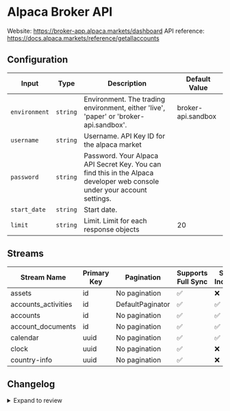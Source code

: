 # Alpaca Broker API
Website: https://broker-app.alpaca.markets/dashboard
API reference: https://docs.alpaca.markets/reference/getallaccounts

## Configuration

| Input | Type | Description | Default Value |
|-------|------|-------------|---------------|
| `environment` | `string` | Environment. The trading environment, either &#39;live&#39;, &#39;paper&#39; or &#39;broker-api.sandbox&#39;. | broker-api.sandbox |
| `username` | `string` | Username. API Key ID for the alpaca market |  |
| `password` | `string` | Password. Your Alpaca API Secret Key. You can find this in the Alpaca developer web console under your account settings. |  |
| `start_date` | `string` | Start date.  |  |
| `limit` | `string` | Limit. Limit for each response objects | 20 |

## Streams
| Stream Name | Primary Key | Pagination | Supports Full Sync | Supports Incremental |
|-------------|-------------|------------|---------------------|----------------------|
| assets | id | No pagination | ✅ |  ❌  |
| accounts_activities | id | DefaultPaginator | ✅ |  ✅  |
| accounts | id | No pagination | ✅ |  ✅  |
| account_documents | id | No pagination | ✅ |  ✅  |
| calendar | uuid | No pagination | ✅ |  ✅  |
| clock | uuid | No pagination | ✅ |  ❌  |
| country-info | uuid | No pagination | ✅ |  ❌  |

## Changelog

<details>
  <summary>Expand to review</summary>

| Version          | Date              | Pull Request | Subject        |
|------------------|-------------------|--------------|----------------|
| 0.0.11 | 2025-08-02 | [64421](https://github.com/airbytehq/airbyte/pull/64421) | Update dependencies |
| 0.0.10 | 2025-07-26 | [63794](https://github.com/airbytehq/airbyte/pull/63794) | Update dependencies |
| 0.0.9 | 2025-07-12 | [63046](https://github.com/airbytehq/airbyte/pull/63046) | Update dependencies |
| 0.0.8 | 2025-06-28 | [62152](https://github.com/airbytehq/airbyte/pull/62152) | Update dependencies |
| 0.0.7 | 2025-06-15 | [60706](https://github.com/airbytehq/airbyte/pull/60706) | Update dependencies |
| 0.0.6 | 2025-05-10 | [59828](https://github.com/airbytehq/airbyte/pull/59828) | Update dependencies |
| 0.0.5 | 2025-05-03 | [58739](https://github.com/airbytehq/airbyte/pull/58739) | Update dependencies |
| 0.0.4 | 2025-04-19 | [58245](https://github.com/airbytehq/airbyte/pull/58245) | Update dependencies |
| 0.0.3 | 2025-04-12 | [57646](https://github.com/airbytehq/airbyte/pull/57646) | Update dependencies |
| 0.0.2 | 2025-04-05 | [57186](https://github.com/airbytehq/airbyte/pull/57186) | Update dependencies |
| 0.0.1 | 2025-04-02 | [56962](https://github.com/airbytehq/airbyte/pull/56962) | Initial release by [@btkcodedev](https://github.com/btkcodedev) via Connector Builder |

</details>
